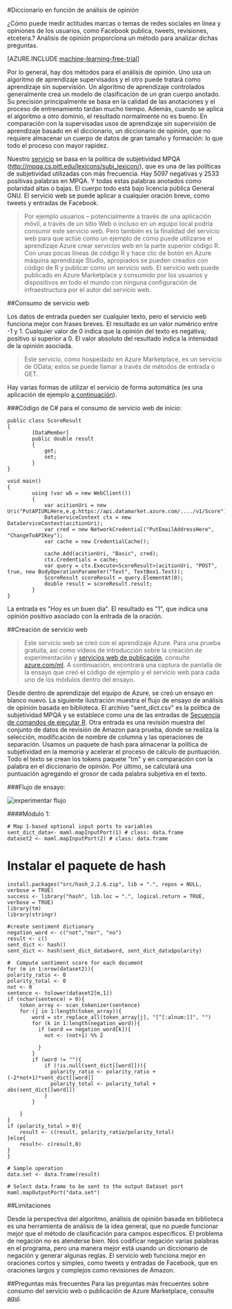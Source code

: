 <properties 
    pageTitle="Diccionario en función de análisis de opinión | Microsoft Azure" 
    description="Diccionario en función de análisis de opinión" 
    services="machine-learning" 
    documentationCenter="" 
    authors="pengxia" 
    manager="jhubbard" 
    editor="cgronlun"/>

<tags 
    ms.service="machine-learning" 
    ms.workload="data-services" 
    ms.tgt_pltfrm="na" 
    ms.devlang="na" 
    ms.topic="article" 
    ms.date="09/16/2016" 
    ms.author="pengxia"/> 



#<a name="lexicon-based-sentiment-analysis"></a>Diccionario en función de análisis de opinión 

¿Cómo puede medir actitudes marcas o temas de redes sociales en línea y opiniones de los usuarios, como Facebook publica, tweets, revisiones, etcetera.? Análisis de opinión proporciona un método para analizar dichas preguntas.


[AZURE.INCLUDE [machine-learning-free-trial](../../includes/machine-learning-free-trial.md)]

Por lo general, hay dos métodos para el análisis de opinión. Uno usa un algoritmo de aprendizaje supervisados y el otro puede tratará como aprendizaje sin supervisión. Un algoritmo de aprendizaje controlados generalmente crea un modelo de clasificación de un gran cuerpo anotado. Su precisión principalmente se basa en la calidad de las anotaciones y el proceso de entrenamiento tardan mucho tiempo. Además, cuando se aplica el algoritmo a otro dominio, el resultado normalmente no es bueno. En comparación con la supervisadas usos de aprendizaje sin supervisión de aprendizaje basado en el diccionario, un diccionario de opinión, que no requiere almacenar un cuerpo de datos de gran tamaño y formación: lo que todo el proceso con mayor rapidez. 

Nuestro [servicio](https://datamarket.azure.com/dataset/aml_labs/lexicon_based_sentiment_analysis) se basa en la política de subjetividad MPQA (http://mpqa.cs.pitt.edu/lexicons/subj_lexicon/), que es una de las políticas de subjetividad utilizadas con más frecuencia. Hay 5097 negativas y 2533 positivas palabras en MPQA. Y todas estas palabras anotados como polaridad altas o bajas. El cuerpo todo está bajo licencia pública General GNU. El servicio web se puede aplicar a cualquier oración breve, como tweets y entradas de Facebook. 

>Por ejemplo usuarios – potencialmente a través de una aplicación móvil, a través de un sitio Web o incluso en un equipo local podría consumir este servicio web. Pero también es la finalidad del servicio web para que actúe como un ejemplo de cómo puede utilizarse el aprendizaje Azure crear servicios web en la parte superior código R. Con unas pocas líneas de código R y hace clic de botón en Azure máquina aprendizaje Studio, apropiados se pueden creados con código de R y publicar como un servicio web. El servicio web puede publicado en Azure Marketplace y consumido por los usuarios y dispositivos en todo el mundo con ninguna configuración de infraestructura por el autor del servicio web.

##<a name="consumption-of-web-service"></a>Consumo de servicio web

Los datos de entrada pueden ser cualquier texto, pero el servicio web funciona mejor con frases breves. El resultado es un valor numérico entre -1 y 1. Cualquier valor de 0 indica que la opinión del texto es negativa; positivo si superior a 0. El valor absoluto del resultado indica la intensidad de la opinión asociada. 

>Este servicio, como hospedado en Azure Marketplace, es un servicio de OData; estos se puede llamar a través de métodos de entrada o GET. 

Hay varias formas de utilizar el servicio de forma automática (es una aplicación de ejemplo [a continuación](http://microsoftazuremachinelearning.azurewebsites.net/)).

###<a name="starting-c-code-for-web-service-consumption"></a>Código de C# para el consumo de servicio web de inicio:

    public class ScoreResult
    {
            [DataMember]
            public double result
            {
                get;
                set;
            }
    }

    void main()
    {
            using (var wb = new WebClient())
            {
                var acitionUri = new Uri("PutAPIURLHere,e.g.https://api.datamarket.azure.com/..../v1/Score");
                DataServiceContext ctx = new DataServiceContext(acitionUri);
                var cred = new NetworkCredential("PutEmailAddressHere", "ChangeToAPIKey");
                var cache = new CredentialCache();
    
                cache.Add(acitionUri, "Basic", cred);
                ctx.Credentials = cache;
                var query = ctx.Execute<ScoreResult>(acitionUri, "POST", true, new BodyOperationParameter("Text", TextBox1.Text));
                ScoreResult scoreResult = query.ElementAt(0);
                double result = scoreResult.result;
            }
    }



La entrada es "Hoy es un buen día". El resultado es "1", que indica una opinión positivo asociado con la entrada de la oración. 

##<a name="creation-of-web-service"></a>Creación de servicio web
>Este servicio web se creó con el aprendizaje Azure. Para una prueba gratuita, así como vídeos de introducción sobre la creación de experimentación y [servicios web de publicación](machine-learning-publish-a-machine-learning-web-service.md), consulte [azure.com/ml](http://azure.com/ml). A continuación, encontrará una captura de pantalla de la ensayo que creó el código de ejemplo y el servicio web para cada uno de los módulos dentro del ensayo.


Desde dentro de aprendizaje del equipo de Azure, se creó un ensayo en blanco nuevo. La siguiente ilustración muestra el flujo de ensayo de análisis de opinión basada en biblioteca. El archivo "sent_dict.csv" es la política de subjetividad MPQA y se establece como una de las entradas de [Secuencia de comandos de ejecutar R][execute-r-script]. Otra entrada es una revisión muestra del conjunto de datos de revisión de Amazon para prueba, donde se realiza la selección, modificación de nombre de columna y las operaciones de separación. Usamos un paquete de hash para almacenar la política de subjetividad en la memoria y acelerar el proceso de cálculo de puntuación. Todo el texto se crean los tokens paquete "tm" y en comparación con la palabra en el diccionario de opinión. Por último, se calculará una puntuación agregando el grosor de cada palabra subjetiva en el texto. 

###<a name="experiment-flow"></a>Flujo de ensayo:

![experimentar flujo][2]


####<a name="module-1"></a>Módulo 1:
    
    # Map 1-based optional input ports to variables
    sent_dict_data<- maml.mapInputPort(1) # class: data.frame
    dataset2 <- maml.mapInputPort(2) # class: data.frame
 
   # <a name="install-hash-package"></a>Instalar el paquete de hash
    install.packages("src/hash_2.2.6.zip", lib = ".", repos = NULL, verbose = TRUE)
    success <- library("hash", lib.loc = ".", logical.return = TRUE, verbose = TRUE)
    library(tm)
    library(stringr)

    #create sentiment dictionary
    negation_word <- c("not","nor", "no")
    result <- c()
    sent_dict <- hash()
    sent_dict <- hash(sent_dict_data$word, sent_dict_data$polarity)

    #  Compute sentiment score for each document
    for (m in 1:nrow(dataset2)){
    polarity_ratio <- 0
    polarity_total <- 0
    not <- 0
    sentence <- tolower(dataset2[m,1])
    if (nchar(sentence) > 0){
        token_array <- scan_tokenizer(sentence)
        for (j in 1:length(token_array)){
            word = str_replace_all(token_array[j], "[^[:alnum:]]", "")
            for (k in 1:length(negation_word)){
              if (word == negation_word[k]){
                not <- (not+1) %% 2

              }
            }
            if (word != ""){
                if (!is.null(sent_dict[[word]])){
                  polarity_ratio <- polarity_ratio + (-2*not+1)*sent_dict[[word]]
                  polarity_total <- polarity_total + abs(sent_dict[[word]])
                }
            }
          
        }
    }
    if (polarity_total > 0){
        result <- c(result, polarity_ratio/polarity_total)
    }else{
        result<- c(result,0)
    }
    }

    # Sample operation
    data.set <- data.frame(result)

    # Select data.frame to be sent to the output Dataset port
    maml.mapOutputPort("data.set")
    


##<a name="limitations"></a>Limitaciones

Desde la perspectiva del algoritmo, análisis de opinión basada en biblioteca es una herramienta de análisis de la idea general, que no puede funcionar mejor que el método de clasificación para campos específicos. El problema de negación no es atenderse bien. Nos codificar negación varias palabras en el programa, pero una manera mejor está usando un diccionario de negación y generar algunas reglas. El servicio web funciona mejor en oraciones cortos y simples, como tweets y entradas de Facebook, que en oraciones largos y complejos como revisiones de Amazon. 

##<a name="faq"></a>Preguntas más frecuentes
Para las preguntas más frecuentes sobre consumo del servicio web o publicación de Azure Marketplace, consulte [aquí](machine-learning-marketplace-faq.md).

[1]: ./media/machine-learning-r-csharp-lexicon-based-sentiment-analysis/sentiment_analysis_1.png
[2]: ./media/machine-learning-r-csharp-lexicon-based-sentiment-analysis/sentiment_analysis_2.png


<!-- Module References -->
[execute-r-script]: https://msdn.microsoft.com/library/azure/30806023-392b-42e0-94d6-6b775a6e0fd5/

 
